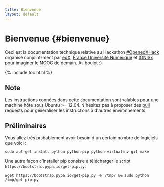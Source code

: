 ```yaml
---
title: Bienvenue
layout: default
---
```


# Bienvenue {#bienvenue}

Ceci est la documentation technique relative au Hackathon [#OpenedXHack](http://hack.openedx.fr/) organisé
conjointement par [edX](http://openedx.org/), [France Université
Numérique](http://france-universite-numerique-mooc.fr/) et
[IONISx](https://ionisx.com/) pour imaginer le MOOC de demain. Au boulot :)

{% include toc.html %}

## Note

Les instructions données dans cette documentation sont valables pour une
machine hôte sous Ubuntu >= 12.04. N'hésitez pas à proposer des [pull
requests](https://github.com/openfun/hackathon) pour généraliser les
instructions à d'autres environnements.

## Préliminaires

Vous allez très probablement avoir besoin d'un certain nombre de logiciels que voici :

    sudo apt-get install python python-pip python-virtualenv git make

Une autre façon d'installer pip consiste à télécharger le script `https://bootstrap.pypa.io/get-pip.py`:

    wget https://bootstrap.pypa.io/get-pip.py -P /tmp/ && sudo python /tmp/get-pip.py
